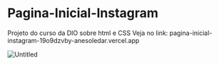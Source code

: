 # Pagina-Inicial-Instagram
Projeto do curso da DIO sobre html e CSS
Veja no link: pagina-inicial-instagram-19o9dzvby-anesoledar.vercel.app

![Untitled](https://user-images.githubusercontent.com/58751224/179367790-6dea871d-d974-41a8-8666-4422f18a9549.png)
